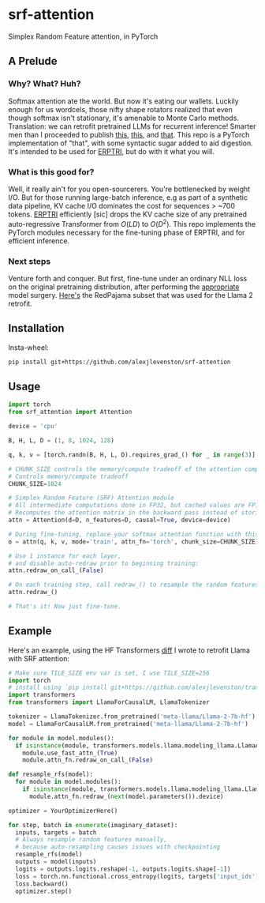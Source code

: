 # srf-attention
Simplex Random Feature attention, in PyTorch

## A Prelude
### Why? What? Huh?
Softmax attention ate the world. But now it's eating our wallets. Luckily enough for us wordcels, those nifty shape rotators realized that even though softmax isn't stationary, it's amenable to Monte Carlo methods. Translation: we can retrofit pretrained LLMs for recurrent inference! Smarter men than I proceeded to publish [this](https://arxiv.org/abs/2009.14794), [this](https://arxiv.org/abs/2205.15317), and [that](https://arxiv.org/abs/2301.13856). This repo is a PyTorch implementation of "that", with some syntactic sugar added to aid digestion. It's intended to be used for [ERPTRI](https://github.com/alexjlevenston/erptri-train), but do with it what you will.

### What is this good for?
Well, it really ain't for you open-sourcerers. You're bottlenecked by weight I/O. But for those running large-batch inference, e.g as part of a synthetic data pipeline, KV cache I/O dominates the cost for sequences > ~700 tokens. [ERPTRI](https://github.com/alexjlevenston/erptri-train) efficiently [sic] drops the KV cache size of any pretrained auto-regressive Transformer from $`O(LD)`$ to $`O(D^2)`$. This repo implements the PyTorch modules necessary for the fine-tuning phase of ERPTRI, and for efficient inference.

### Next steps
Venture forth and conquer. But first, fine-tune under an ordinary NLL loss on the original pretraining distribution, after performing the [appropriate](#Usage) model surgery. [Here's](https://huggingface.co/datasets/reversebutlerianjihad/AnorexicPajama) the RedPajama subset that was used for the Llama 2 retrofit.

## Installation
Insta-wheel:
```bash
pip install git+https://github.com/alexjlevenston/srf-attention
```

## Usage
```python
import torch
from srf_attention import Attention

device = 'cpu'

B, H, L, D = (1, 8, 1024, 128)

q, k, v = [torch.randn(B, H, L, D).requires_grad_() for _ in range(3)]

# CHUNK_SIZE controls the memory/compute tradeoff of the attention computation
# Controls memory/compute tradeoff
CHUNK_SIZE=1024

# Simplex Random Feature (SRF) Attention module
# All intermediate computations done in FP32, but cached values are FP16.
# Recomputes the attention matrix in the backward pass instead of storing it:
attn = Attention(d=D, n_features=D, causal=True, device=device)

# During fine-tuning, replace your softmax attention function with this:
o = attn(q, k, v, mode='train', attn_fn='torch', chunk_size=CHUNK_SIZE)

# Use 1 instance for each layer,
# and disable auto-redraw prior to beginning training:
attn.redraw_on_call_(False)

# On each training step, call redraw_() to resample the random features:
attn.redraw_()

# That's it! Now just fine-tune.
```

## Example
Here's an example, using the HF Transformers [diff](https://github.com/alexjlevenston/transformers-llama-srf) I wrote to retrofit Llama with SRF attention:
```python
# Make sure TILE_SIZE env var is set, I use TILE_SIZE=256
import torch
# install using `pip install git+https://github.com/alexjlevenston/transformers-llama-srf`
import transformers
from transformers import LlamaForCausalLM, LlamaTokenizer

tokenizer = LlamaTokenizer.from_pretrained('meta-llama/Llama-2-7b-hf')
model = LlamaForCausalLM.from_pretrained('meta-llama/Llama-2-7b-hf')

for module in model.modules():
  if isinstance(module, transformers.models.llama.modeling_llama.LlamaAttention):
    module.use_fast_attn_(True)
    module.attn_fn.redraw_on_call_(False)

def resample_rfs(model):
  for module in model.modules():
    if isinstance(module, transformers.models.llama.modeling_llama.LlamaAttention):
      module.attn_fn.redraw_(next(model.parameters()).device)

optimizer = YourOptimizerHere()

for step, batch in enumerate(imaginary_dataset):
  inputs, targets = batch
  # Always resample random features manually,
  # because auto-resampling causes issues with checkpointing
  resample_rfs(model)
  outputs = model(inputs)
  logits = outputs.logits.reshape(-1, outputs.logits.shape[-1])
  loss = torch.nn.functional.cross_entropy(logits, targets['input_ids'].reshape(-1))
  loss.backward()
  optimizer.step()
```
